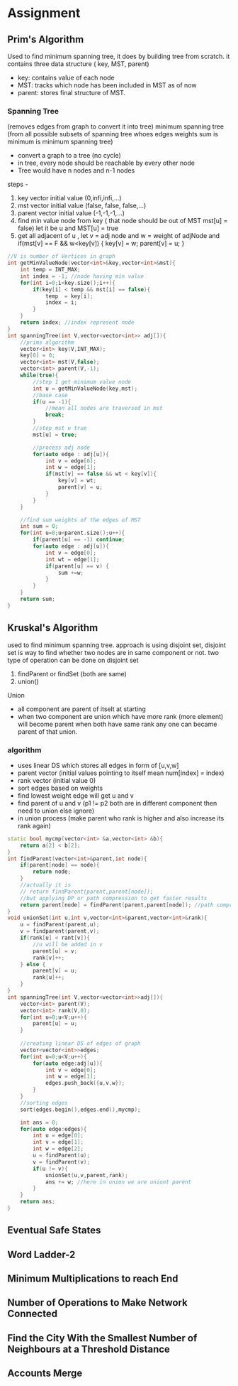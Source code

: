 # Assignment

## Prim's Algorithm

Used to find minimum spanning tree, it does by building tree from scratch. it contains three data structure ( key, MST, parent)

- key: contains value of each node
- MST: tracks which node has been included in MST as of now
- parent: stores final structure of MST.

### Spanning Tree

(removes edges from graph to convert it into tree)
minimum spanning tree (from all possible subsets of spanning tree whoes edges weights sum is minimum is minimum spanning tree)

- convert a graph to a tree (no cycle)
- in tree, every node should be reachable by every other node
- Tree would have n nodes and n-1 nodes

steps -

1. key vector initial value (0,infi,infi,...)
2. mst vector initial value (false, false, false,...)
3. parent vector initial value (-1,-1,-1,...)
4. find min value node from key ( that node should be out of MST mst[u] = false) let it be u and MST[u] = true
5. get all adjacent of u , let v = adj node and w = weight of adjNode and if(mst[v] == F && w<key[v]) {
    key[v] = w;
    parent[v] = u;
}

```cpp
//V is number of Vertices in graph
int getMinValueNode(vector<int>&key,vector<int>&mst){
    int temp = INT_MAX;
    int index = -1; //node having min value
    for(int i=0;i<key.size();i++){
        if(key[i] < temp && mst[i] == false){
            temp  = key[i];
            index = i;
        }
    }
    return index; //index represent node
}
int spanningTree(int V,vector<vector<int>> adj[]){
    //prims algorithm
    vector<int> key(V,INT_MAX);
    key[0] = 0;
    vector<int> mst(V,false);
    vector<int> parent(V,-1);
    while(true){
        //step 1 get minimum value node
        int u = getMinValueNode(key,mst);
        //base case
        if(u == -1){
            //mean all nodes are traversed in mst
            break;
        }
        //step mst u true
        mst[u] = true;

        //process adj node
        for(auto edge : adj[u]){
            int v = edge[0];
            int w = edge[1];
            if(mst[v] == false && wt < key[v]){
                key[v] = wt;
                parent[v] = u;
            }
        }
    }

    //find sum weights of the edges of MST
    int sum = 0;
    for(int u=0;u<parent.size();u++){
        if(parent[u] == -1) continue;
        for(auto edge : adj[u]){
            int v = edge[0];
            int wt = edge[1];
            if(parent[u] == v) {
                sum +=w;
            }
        }
    }
    return sum;
}
```

## Kruskal's Algorithm

used to find minimum spanning tree. approach is using disjoint set, disjoint set is way to find whether two nodes are in same component or not.
two type of operation can be done on disjoint set

1. findParent or findSet (both are same)
2. union()

Union

- all component are parent of itselt at starting
- when two component are union which have more rank (more element) will become parent when both have same rank any one can became parent of that union.

### algorithm

- uses linear DS which stores all edges in form of [u,v,w]
- parent vector (initial values pointing to itself mean num[index] = index)
- rank vector (initial value 0)
- sort edges based on weights
- find lowest weight edge will get u and v
- find parent of u and v (p1 != p2 both are in different component then need to union else ignore)
- in union process (make parent who rank is higher and also increase its rank again)

```cpp
static bool mycmp(vector<int> &a,vector<int> &b){
    return a[2] < b[2];
}
int findParent(vector<int>&parent,int node){
    if(parent[node] == node){
        return node;
    }
    //actually it is
    // return findParent(parent,parent[node]);
    //but applying DP or path compression to get faster results
    return parent[node] = findParent(parent,parent[node]); //path compression
}
void unionSet(int u,int v,vector<int>&parent,vector<int>&rank){
    u = findParent(parent,u);
    v = findparent(parent,v);
    if(rank[u] < rant[v]){
        //u will be added in v
        parent[u] = v;
        rank[v]++;
    } else {
        parent[v] = u;
        rank[u]++;
    }
}
int spanningTree(int V,vector<vector<int>>adj[]){
    vector<int> parent(V);
    vector<int> rank(V,0);
    for(int u=0;u<V;u++){
        parent[u] = u;
    }
    
    //creating linear DS of edges of graph
    vector<vector<int>>edges;
    for(int u=0;u<V;u++){
        for(auto edge:adj[u]){
            int v = edge[0];
            int w = edge[1];
            edges.push_back({u,v,w});
        }
    }
    //sorting edges
    sort(edges.begin(),edges.end(),mycmp);

    int ans = 0;
    for(auto edge:edges){
        int u = edge[0];
        int v = edge[1];
        int w = edge[2];
        u = findParent(u);
        v = findParent(v);
        if(u != v){
            unionSet(u,v,parent,rank);
            ans += w; //here in union we are uniont parent 
        }
    }
    return ans;
}
```

## Eventual Safe States

## Word Ladder-2

## Minimum Multiplications to reach End

## Number of Operations to Make Network Connected

## Find the City With the Smallest Number of Neighbours at a Threshold Distance

## Accounts Merge

